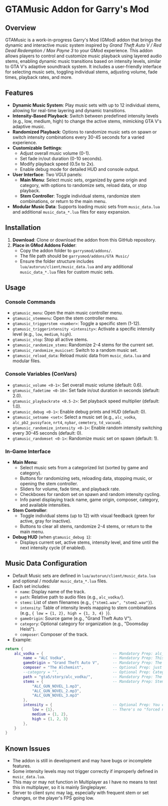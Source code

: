 # GTAMusic Addon for Garry's Mod

## Overview
GTAMusic is a work-in-progress Garry's Mod (GMod) addon that brings the dynamic and interactive music system inspired by *Grand Theft Auto V / Red Dead Redemption / Max Payne 3* to your GMod experience. This addon allows players to control and customize music playback using layered audio stems, enabling dynamic music transitions based on intensity levels, similar to GTA V's adaptive soundtrack system. It includes a user-friendly interface for selecting music sets, toggling individual stems, adjusting volume, fade times, playback rates, and more.

## Features
- **Dynamic Music System**: Play music sets with up to 12 individual stems, allowing for real-time layering and dynamic transitions.
- **Intensity-Based Playback**: Switch between predefined intensity levels (e.g., low, medium, high) to change the active stems, mimicking GTA V's adaptive music.
- **Randomized Playback**: Options to randomize music sets on spawn or switch intensity combinations every 30-45 seconds for a varied experience.
- **Customizable Settings**:
  - Adjust overall music volume (0-1).
  - Set fade in/out duration (0-10 seconds).
  - Modify playback speed (0.5x to 2x).
  - Enable debug mode for detailed HUD and console output.
- **User Interface**: Two VGUI panels:
  - **Main Menu**: Select music sets, organized by game origin and category, with options to randomize sets, reload data, or stop playback.
  - **Stem Controller**: Toggle individual stems, randomize stem combinations, or return to the main menu.
- **Modular Music Data**: Supports loading music sets from `music_data.lua` and additional `music_data_*.lua` files for easy expansion.

## Installation
1. **Download**: Clone or download the addon from this GitHub repository.
2. **Place in GMod Addons Folder**:
   - Copy the addon folder to `garrysmod/addons/`.
   - The file path should be `garrysmod/addons/GTA Music/`
   - Ensure the folder structure includes `lua/autorun/client/music_data.lua` and any additional `music_data_*.lua` files for custom music sets.

## Usage
### Console Commands
- `gtamusic_menu`: Open the main music controller menu.
- `gtamusic_stemmenu`: Open the stem controller menu.
- `gtamusic_triggerstem <number>`: Toggle a specific stem (1-12).
- `gtamusic_triggerintensity <intensity>`: Activate a specific intensity level (e.g., `low`, `medium`, `high`).
- `gtamusic_stop`: Stop all active stems.
- `gtamusic_randomize_stems`: Randomize 2-4 stems for the current set.
- `gtamusic_randomize_musicset`: Switch to a random music set.
- `gtamusic_reload_data`: Reload music data from `music_data.lua` and modular files.

### Console Variables (ConVars)
- `gtamusic_volume <0-1>`: Set overall music volume (default: 0.6).
- `gtamusic_fadetime <0-10>`: Set fade in/out duration in seconds (default: 2.0).
- `gtamusic_playbackrate <0.5-2>`: Set playback speed multiplier (default: 1.0).
- `gtamusic_debug <0-1>`: Enable debug prints and HUD (default: 0).
- `gtamusic_setname <set>`: Select a music set (e.g., `alc_vodka`, `alc_pb2_pussyface`, `nrt4`, `nybar`, `cemetery`, `td_vacuum`).
- `gtamusic_randomize_intensity <0-1>`: Enable random intensity switching every 30-45 seconds (default: 0).
- `gtamusic_randomset <0-1>`: Randomize music set on spawn (default: 1).

### In-Game Interface
- **Main Menu**:
  - Select music sets from a categorized list (sorted by game and category).
  - Buttons for randomizing sets, reloading data, stopping music, or opening the stem controller.
  - Sliders for volume, fade time, and playback rate.
  - Checkboxes for random set on spawn and random intensity cycling.
  - Info panel displaying track name, game origin, composer, category, and available intensities.
- **Stem Controller**:
  - Toggle individual stems (up to 12) with visual feedback (green for active, gray for inactive).
  - Buttons to clear all stems, randomize 2-4 stems, or return to the main menu.
- **Debug HUD** (when `gtamusic_debug 1`):
  - Displays current set, active stems, intensity level, and time until the next intensity cycle (if enabled).

## Music Data Configuration
- Default Music sets are defined in `lua/autorun/client/music_data.lua` and optional / modular `music_data_*.lua` files.
- Each set includes:
  - `name`: Display name of the track.
  - `path`: Relative path to audio files (e.g., `alc_vodka/`).
  - `stems`: List of stem filenames (e.g., `{"stem1.wav", "stem2.wav"}`).
  - `intensity`: Table of intensity levels mapping to stem combinations (e.g., `{ low = {1, 2}, high = {1, 3, 4} }`).
  - `gameOrigin`: Source game (e.g., "Grand Theft Auto V").
  - `category`: Optional category for organization (e.g., "Doomsday Heist").
  - `composer`: Composer of the track.
- Example:
```lua
return {
	alc_vodka = { 								-- Mandatory Prep: alc_vodka is the intenral name for the set
		name = "ALC Vodka",     				-- Mandatory Prep: This will be the name shown in the menu 
		gameOrigin = "Grand Theft Auto V",		-- Mandatory Prep: The tab where the music will be under
		composer = "The Alchemist",				-- Optional Prep: just fun little info
		--category = "", 						-- Optional Prep: Category for sub-menus for organization. This is optional, as you do not need it, if you don't need it.
		path = "gta5/story/alc_vodka/",			-- Mandatory Prep: The file path location for the set.
		stems = {								-- Mandatory Prep: Stem setup for the set.
			"ALC_GUN_NOVEL_1.mp3",
			"ALC_GUN_NOVEL_2.mp3",
			"ALC_GUN_NOVEL_3.mp3"
		},
		intensity = {							-- Optional Prep: You can define your own intensity and set it here to be used in the menu. You can add your own intensities down
			low = {1},							-- There's no "forced names here, you can use any name you want.
			medium = {1, 2},
			high = {1, 2, 3}
		},
	}
}
```

## Known Issues
- The addon is still in development and may have bugs or incomplete features.
- Some intensity levels may not trigger correctly if improperly defined in `music_data.lua`.
- This may or may not function in Multiplayer as I have no means to test this in multiplayer, so it is mainly Singleplayer. 
- Server to client sync may lag, especially with frequent stem or set changes, or the player's FPS going low.
